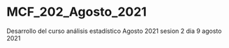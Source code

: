 # MCF_202_Agosto_2021
Desarrollo del curso análisis estadístico Agosto 2021
sesion 2 dia 9 agosto 2021